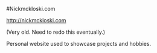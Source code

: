 #Nickmckloski.com

http://nickmckloski.com

(Very old. Need to redo this eventually.)

Personal website used to showcase projects and hobbies.
